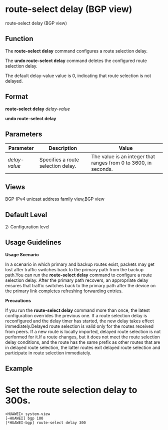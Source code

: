 route-select delay (BGP view)
=============================

route-select delay (BGP view)

Function
--------



The **route-select delay** command configures a route selection delay.

The **undo route-select delay** command deletes the configured route selection delay.



The default delay-value value is 0, indicating that route selection is not delayed.


Format
------

**route-select delay** *delay-value*

**undo route-select delay**


Parameters
----------

| Parameter | Description | Value |
| --- | --- | --- |
| *delay-value* | Specifies a route selection delay. | The value is an integer that ranges from 0 to 3600, in seconds. |



Views
-----

BGP-IPv4 unicast address family view,BGP view


Default Level
-------------

2: Configuration level


Usage Guidelines
----------------

**Usage Scenario**

In a scenario in which primary and backup routes exist, packets may get lost after traffic switches back to the primary path from the backup path.You can run the **route-select delay** command to configure a route selection delay. After the primary path recovers, an appropriate delay ensures that traffic switches back to the primary path after the device on the primary link completes refreshing forwarding entries.

**Precautions**

If you run the **route-select delay** command more than once, the latest configuration overrides the previous one. If a route selection delay is reconfigured and the delay timer has started, the new delay takes effect immediately.Delayed route selection is valid only for the routes received from peers. If a new route is locally imported, delayed route selection is not performed for it.If a route changes, but it does not meet the route selection delay conditions, and the route has the same prefix as other routes that are in delayed route selection, the latter routes exit delayed route selection and participate in route selection immediately.


Example
-------

# Set the route selection delay to 300s.
```
<HUAWEI> system-view
[~HUAWEI] bgp 100
[*HUAWEI-bgp] route-select delay 300

```